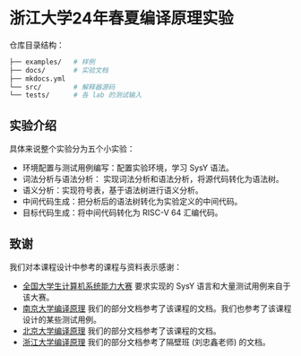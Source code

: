 # 浙江大学24年春夏编译原理实验

仓库目录结构：

```bash
├── examples/   # 样例
├── docs/       # 实验文档   
├── mkdocs.yml
└── src/        # 解释器源码
└── tests/      # 各 lab 的测试输入
```

## 实验介绍
具体来说整个实验分为五个小实验：

- 环境配置与测试用例编写：配置实验环境，学习 SysY 语法。
- 词法分析与语法分析： 实现词法分析和语法分析，将源代码转化为语法树。
- 语义分析：实现符号表，基于语法树进行语义分析。
- 中间代码生成：把分析后的语法树转化为实验定义的中间代码。
- 目标代码生成：将中间代码转化为 RISC-V 64 汇编代码。

## 致谢

我们对本课程设计中参考的课程与资料表示感谢：

- [全国大学生计算机系统能力大赛](https://compiler.educg.net/#/) 要求实现的 SysY 语言和大量测试用例来自于该大赛。
- [南京大学编译原理](https://cs.nju.edu.cn/changxu/2_compiler/index.html) 我们的部分文档参考了该课程的文档。我们也参考了该课程设计的某些测试用例。
- [北京大学编译原理](https://pku-minic.github.io/online-doc/#/) 我们的部分文档参考了该课程的文档。
- [浙江大学编译原理](https://compiler.pages.zjusct.io/sp24/) 我们的部分文档参考了隔壁班 (刘忠鑫老师) 的文档。